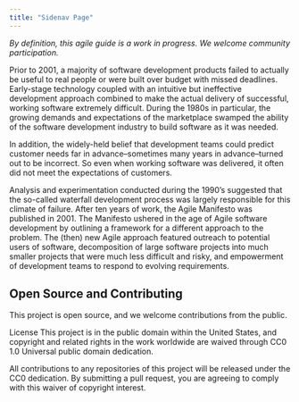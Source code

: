 ```yaml
---
title: "Sidenav Page"
---
```


_By definition, this agile guide is a work in progress. We welcome community participation._

Prior to 2001, a majority of software development products failed to actually be useful to real people or were built over budget with missed deadlines. Early-stage technology coupled with an intuitive but ineffective development approach combined to make the actual delivery of successful, working software extremely difficult. During the 1980s in particular, the growing demands and expectations of the marketplace swamped the ability of the software development industry to build software as it was needed.

In addition, the widely-held belief that development teams could predict customer needs far in advance–sometimes many years in advance–turned out to be incorrect. So even when working software was delivered, it often did not meet the expectations of customers.

Analysis and experimentation conducted during the 1990’s suggested that the so-called waterfall development process was largely responsible for this climate of failure. After ten years of work, the Agile Manifesto was published in 2001. The Manifesto ushered in the age of Agile software development by outlining a framework for a different approach to the problem. The (then) new Agile approach featured outreach to potential users of software, decomposition of large software projects into much smaller projects that were much less difficult and risky, and empowerment of development teams to respond to evolving requirements.

## Open Source and Contributing

This project is open source, and we welcome contributions from the public.

License
This project is in the public domain within the United States, and copyright and related rights in the work worldwide are waived through CC0 1.0 Universal public domain dedication.

All contributions to any repositories of this project will be released under the CC0 dedication. By submitting a pull request, you are agreeing to comply with this waiver of copyright interest.
